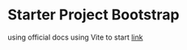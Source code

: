 # Starter Project Bootstrap

using official docs using Vite to start [link](https://getbootstrap.com/docs/5.2/getting-started/vite/)
